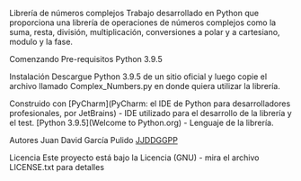 Librería de números complejos 
Trabajo desarrollado en Python que proporciona una librería de operaciones de números complejos como la suma, resta, división, multiplicación, conversiones a polar y a cartesiano, modulo y la fase.

Comenzando
Pre-requisitos
Python 3.9.5

Instalación
Descargue Python 3.9.5 de un sitio oficial y luego copie el archivo llamado Complex_Numbers.py en donde quiera utilizar la librería.

Construido con
[PyCharm](PyCharm: el IDE de Python para desarrolladores profesionales, por JetBrains) - IDE utilizado para el desarrollo de la librería y el test.
[Python 3.9.5](Welcome to Python.org) - Lenguaje de la librería.

Autores
Juan David García Pulido [JJDDGGPP](JJDDGGPP (github.com))

Licencia
Este proyecto está bajo la Licencia (GNU) - mira el archivo LICENSE.txt para detalles
